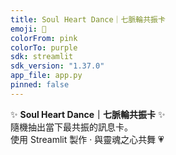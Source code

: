 ```yaml
---
title: Soul Heart Dance｜七脈輪共振卡
emoji: 🔮
colorFrom: pink
colorTo: purple
sdk: streamlit
sdk_version: "1.37.0"
app_file: app.py
pinned: false
---
```


✨ **Soul Heart Dance｜七脈輪共振卡** ✨  
隨機抽出當下最共振的訊息卡。  
使用 Streamlit 製作 · 與靈魂之心共舞 💗